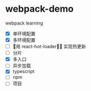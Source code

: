 # webpack-demo
webpack learning

- [x] 单环境配置
- [x] 多环境配置
- [ ] 用 react-hot-loader 实现热更新
- [ ] 分片
- [x] 多入口
- [ ] 异步加载
- [x] typescript
- [ ] npm
- [ ] 项目